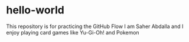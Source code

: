 # hello-world
This repository is for practicing the GitHub Flow
I am Saher Abdalla and I enjoy playing card games like Yu-Gi-Oh! and Pokemon
